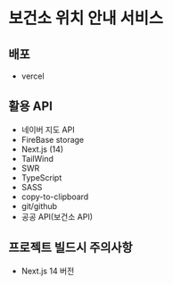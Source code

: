 # 보건소 위치 안내 서비스

## 배포

- vercel

## 활용 API

- 네이버 지도 API
- FireBase storage
- Next.js (14)
- TailWind
- SWR
- TypeScript
- SASS
- copy-to-clipboard
- git/github
- 공공 API(보건소 API)

## 프로젝트 빌드시 주의사항

- Next.js 14 버전
